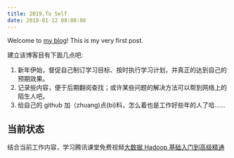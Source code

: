 ```yaml
---
title: 2019,To Self
date: 2019-01-12 08:08:08
---
```


Welcome to [my blog](https://hexo.io/)! This is my very first post.

建立该博客目有下面几点吧:

1. 新年伊始，督促自己制订学习目标、按时执行学习计划，并真正的达到自己的预期效果。
2. 记录些内容，便于后期翻阅查找；或许某些问题的解决方法可以帮到网络上的陌生人吧。
3. 给自己的 github 加（zhuang)点(bi)料，怎么着也是工作好些年的人了哈......

## 当前状态

结合当前工作内容，学习腾讯课堂免费视频[大数据 Hadoop 基础入门到高级精通](https://ke.qq.com/course/313781)
